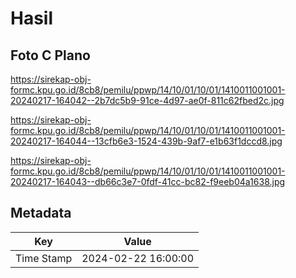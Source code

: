 # Hasil

## Foto C Plano

https://sirekap-obj-formc.kpu.go.id/8cb8/pemilu/ppwp/14/10/01/10/01/1410011001001-20240217-164042--2b7dc5b9-91ce-4d97-ae0f-811c62fbed2c.jpg

https://sirekap-obj-formc.kpu.go.id/8cb8/pemilu/ppwp/14/10/01/10/01/1410011001001-20240217-164044--13cfb6e3-1524-439b-9af7-e1b63f1dccd8.jpg

https://sirekap-obj-formc.kpu.go.id/8cb8/pemilu/ppwp/14/10/01/10/01/1410011001001-20240217-164043--db66c3e7-0fdf-41cc-bc82-f9eeb04a1638.jpg


## Metadata

| Key        | Value               |
| ---------- | ------------------- |
| Time Stamp | 2024-02-22 16:00:00 |



